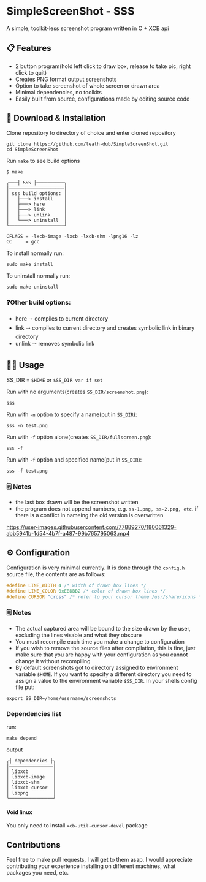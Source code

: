 # SimpleScreenShot - SSS

A simple, toolkit-less screenshot program written in C + XCB api

## 📋 Features

+ 2 button program(hold left click to draw box, release to take pic, right click to quit)
+ Creates PNG format output screenshots
+ Option to take screenshot of whole screen or drawn area
+ Minimal dependencies, no toolkits
+ Easily built from source, configurations made by editing source code

## 🚀 Download & Installation

Clone repository to directory of choice and enter cloned repository
```shell
git clone https://github.com/leath-dub/SimpleScreenShot.git
cd SimpleScreenShot
```
Run ``make`` to see build options
```shell
$ make

╭───┤ SSS ├──────────╮
│────────────────────│
│ sss build options: │
│   ├───> install    │
│   ├───> here       │
│   ├───> link       │
│   ├───> unlink     │
│   └───> uninstall  │
╰────────────────────╯

CFLAGS = -lxcb-image -lxcb -lxcb-shm -lpng16 -lz
CC     = gcc

```
To install normally run:
```shell
sudo make install
```
To uninstall normally run:
```shell
sudo make uninstall
```
### ❓Other build options:

+ here 🠒 compiles to current directory
+ link 🠒 compiles to current directory and creates symbolic link in binary directory
+ unlink 🠒 removes symbolic link

## 🏃‍♂️ Usage

SS_DIR = ``$HOME`` or ``$SS_DIR var if set``

Run with no arguments(creates ``SS_DIR/screenshot.png``):
```shell
sss
```
Run with `-n` option to specify a name(put in ``SS_DIR``):
```shell
sss -n test.png
```
Run with `-f` option alone(creates ``SS_DIR/fullscreen.png``):
```shell
sss -f
```
Run with `-f` option and specified name(put in ``SS_DIR``):
```shell
sss -f test.png
```

### 🗒️ Notes

+ the last box drawn will be the screenshot written
+ the program does not append numbers, e.g. ``ss-1.png, ss-2.png, etc``.
if there is a conflict in nameing the old version is overwritten

https://user-images.githubusercontent.com/77889270/180061329-abb5941b-1d54-4b7f-a487-99b765795063.mp4

## ⚙️ Configuration

Configuration is very minimal currently. It is done through the ``config.h``
source file, the contents are as follows:
```c
#define LINE_WIDTH 4 /* width of drawn box lines */
#define LINE_COLOR 0xEBDBB2 /* color of drawn box lines */
#define CURSOR "cross" /* refer to your cursor theme /usr/share/icons */
```

### 🗒️ Notes

+ The actual captured area will be bound to the size drawn by the user, excluding
the lines visable and what they obscure
+ You must recompile each time you make a change to configuration
+ If you wish to remove the source files after compilation, this is fine,
just make sure that you are happy with your configuration as you cannot change
it without recompiling
+ By default screenshots got to directory assigned to environment variable
``$HOME``. If you want to specify a different directory you need to assign
a value to the environment variable ``$SS_DIR``. In your shells config file put:
```shell
export SS_DIR=/home/username/screenshots
```

### Dependencies list

run:
```shell
make depend
```
output
```shell
╭┤ dependencies ├╮
│────────────────│
│ libxcb         │
│ libxcb-image   │
│ libxcb-shm     │
│ libxcb-cursor  │
│ libpng         │
╰────────────────╯
```

#### Void linux
You only need to install ``xcb-util-cursor-devel`` package

## Contributions
Feel free to make pull requests, I will get to them asap.  I would appreciate
contributing your experience installing on different machines, what packages
you need, etc.
